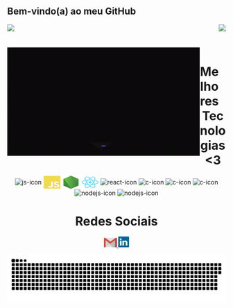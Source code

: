 ## Bem-vindo(a) ao meu GitHub

<div>
  
  <img  height="180em" src="https://github-readme-stats.vercel.app/api?username=DayMartin&show_icons=true&theme=dracula&include_all_commits=true&count_private=true"/>
  <img align="right" height="180em" src="https://github-readme-stats.vercel.app/api/top-langs/?username=DayMartin&layout=compact&langs_count=16&theme=great-gatsby"/>
</div>
<br>

<div  align="center"> 
  <div style="display: inline_block"><br>
    <img align="left" height="250" alt="coding-time" src="code.gif">
    <h1 align="center">Melhores Tecnologias <3</h1>
    <img align="center" height="30" width="40" alt="js-icon" src="https://cdn.jsdelivr.net/gh/devicons/devicon@latest/icons/python/python-original.svg" />
    <img align="center" height="30" width="40" alt="js-icon" src="https://raw.githubusercontent.com/devicons/devicon/master/icons/javascript/javascript-plain.svg">
    <img align="center" height="30" width="40" alt="nodejs-icon" src="https://raw.githubusercontent.com/devicons/devicon/master/icons/nodejs/nodejs-original.svg">
    <img align="center" height="30" width="40" alt="react-icon" src="https://raw.githubusercontent.com/devicons/devicon/master/icons/react/react-original.svg">
    <img align="center" height="30" width="40" alt="react-icon" src="https://cdn.jsdelivr.net/gh/devicons/devicon@latest/icons/angularjs/angularjs-original.svg" />
    <img align="center" height="30" width="40" alt="c-icon" src="https://cdn.jsdelivr.net/gh/devicons/devicon@latest/icons/kubernetes/kubernetes-plain.svg" />
    <img align="center" height="30" width="40" alt="c-icon" src="https://cdn.jsdelivr.net/gh/devicons/devicon@latest/icons/docker/docker-original.svg" />
    <img align="center" height="30" width="40" alt="c-icon" src="https://cdn.jsdelivr.net/gh/devicons/devicon@latest/icons/jenkins/jenkins-original.svg" />
    <img align="center" height="30" width="40" alt="nodejs-icon" src="https://cdn.jsdelivr.net/gh/devicons/devicon@latest/icons/mysql/mysql-original-wordmark.svg" />
    <img align="center" height="30" width="40" alt="nodejs-icon" src="https://cdn.jsdelivr.net/gh/devicons/devicon@latest/icons/mongodb/mongodb-original.svg" />
          
   </div>
    
  
  <h1 align="center">Redes Sociais</h1>
    <a href = "mailto: negociosdinah@gmail.com">
      <img width="30" src="gmail.svg">
    </a>
    <a href = "https://www.linkedin.com/in/dinah-martins-8334b1199/">
      <img width="25" src="linkedin.svg">
    </a>
</div>
  
![Snake animation](https://github.com/DayMartin/DayMartin/blob/output/github-contribution-grid-snake.svg)
